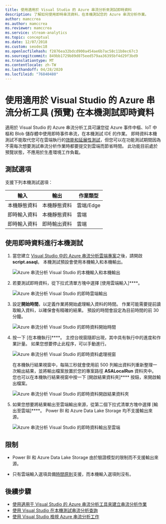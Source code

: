 ```yaml
---
title: 使用適用於 Visual Studio 的 Azure 串流分析來測試即時資料
description: 了解如何使用即時串流資料，在本機測試您的 Azure 串流分析作業。
author: mamccrea
ms.author: mamccrea
ms.reviewer: mamccrea
ms.service: stream-analytics
ms.topic: conceptual
ms.date: 12/07/2018
ms.custom: seodec18
ms.openlocfilehash: f2876ea32bdcd900a454ae6b7ac58c11b8ec67c3
ms.sourcegitcommit: 849bb1729b89d075eed579aa36395bf4d29f3bd9
ms.translationtype: MT
ms.contentlocale: zh-TW
ms.lasthandoff: 04/28/2020
ms.locfileid: "76840480"
---
```

# <a name="test-live-data-locally-using-azure-stream-analytics-tools-for-visual-studio-preview"></a>使用適用於 Visual Studio 的 Azure 串流分析工具 (預覽) 在本機測試即時資料

適用於 Visual Studio 的 Azure 串流分析工具可讓您從 Azure 事件中樞、IoT 中樞和 Blob 儲存體中使用即時事件串流，在本機測試 IDE 的作業。 即時資料本機測試不能取代您可在雲端執行的[效能和延展性測試](stream-analytics-streaming-unit-consumption.md)，但您可以在功能測試期間因為不需每次想要測試串流分析作業時都要提交到雲端而節省時間。 此功能目前處於預覽狀態，不應用於生產環境工作負載。

## <a name="testing-options"></a>測試選項

支援下列本機測試選項：

|**輸入**  |**輸出**  |**作業類型**  |
|---------|---------|---------|
|本機靜態資料   |  本機靜態資料   |   雲端/Edge |
|即時輸入資料   |  本機靜態資料   |   雲端 |
|即時輸入資料   |  即時輸出資料   |   雲端 |

## <a name="local-testing-with-live-data"></a>使用即時資料進行本機測試

1. 當您建立 [Visual Studio 中的 Azure 串流分析雲端專案](stream-analytics-quick-create-vs.md)之後，請開啟 **script.asaql**。 本機測試預設會使用本機輸入和本機輸出。

   ![Azure 串流分析 Visual Studio 的本機輸入和本機輸出](./media/stream-analytics-live-data-local-testing/stream-analytics-local-testing-local-input-output.png)

2. 若要測試即時資料，從下拉式清單方塊中選擇 [使用雲端輸入]****。

   ![Azure 串流分析 Visual Studio 的即時雲端輸出](./media/stream-analytics-live-data-local-testing/stream-analytics-local-testing-cloud-input.png)

3. 設定**開始時間**，以定義作業將開始處理輸入資料的時間。 作業可能需要提前讀取輸入資料，以確保會有精確的結果。 預設的時間會設定為目前時間的前 30 分鐘。

   ![Azure 串流分析 Visual Studio 的即時資料開始時間](./media/stream-analytics-live-data-local-testing/stream-analytics-local-testing-cloud-input-start-time.png)

4. 按一下 [在本機執行]****。 主控台視窗隨即出現，其中具有執行中的進度和作業計量。 如果您想要停止此程序，可以手動進行。 

   ![Azure 串流分析 Visual Studio 的即時資料處理視窗](./media/stream-analytics-live-data-local-testing/stream-analytics-local-testing-cloud-input-process-window.png)

   在本機執行結果視窗中，每隔三秒就會使用前 500 列輸出資料列重新整理一次輸出結果，並將輸出檔案放置於您的專案路徑 **ASALocalRun** 資料夾中。 您也可以在本機執行結果視窗中按一下 [開啟結果資料夾]**** 按鈕，來開啟輸出檔案。

   ![Azure 串流分析 Visual Studio 的即時資料開啟結果資料夾](./media/stream-analytics-live-data-local-testing/stream-analytics-local-testing-cloud-input-open-results-folder.png)

5. 如果您想要將結果輸出至雲端輸出來源，從第二個下拉式清單方塊中選擇 [輸出至雲端]****。 Power BI 和 Azure Data Lake Storage 均不支援輸出來源。

   ![Azure 串流分析 Visual Studio 的即時資料輸出至雲端](./media/stream-analytics-live-data-local-testing/stream-analytics-local-testing-cloud-output.png)
 
## <a name="limitations"></a>限制

* Power BI 和 Azure Data Lake Storage 由於驗證模型的限制而不支援輸出來源。

* 只有雲端輸入選項具備[時間原則](stream-analytics-out-of-order-and-late-events.md)支援，而本機輸入選項則沒有。

## <a name="next-steps"></a>後續步驟

* [使用適用于 Visual Studio 的 Azure 串流分析工具來建立串流分析作業](stream-analytics-quick-create-vs.md)
* [使用 Visual Studio 在本機測試串流分析查詢](stream-analytics-vs-tools-local-run.md)
* [使用 Visual Studio 檢視 Azure 串流分析工作](stream-analytics-vs-tools.md)
